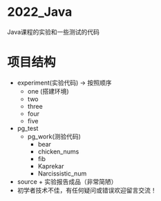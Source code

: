 # 2022_Java
Java课程的实验和一些测试的代码
# 项目结构
  + experiment(实验代码) -> 按照顺序 
    + one (搭建环境)
    + two 
    + three
    + four
    + five
  + pg_test
    + pg_work(测验代码)
        + bear
        + chicken_nums
        + fib
        + Kaprekar
        + Narcissistic_num
  + source
        + 实验报告成品（非常简陋）
  + 初学者技术不佳，有任何疑问或错误欢迎留言交流！

  
